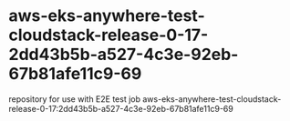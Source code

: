 # aws-eks-anywhere-test-cloudstack-release-0-17-2dd43b5b-a527-4c3e-92eb-67b81afe11c9-69
repository for use with E2E test job aws-eks-anywhere-test-cloudstack-release-0-17:2dd43b5b-a527-4c3e-92eb-67b81afe11c9-69
